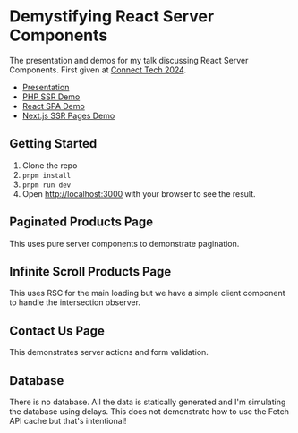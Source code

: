 # Demystifying React Server Components

The presentation and demos for my talk discussing React Server Components. First given at [Connect Tech 2024](https://2024.connect.tech/).

- [Presentation](https://www.canva.com/design/DAGWbKc28Ow/gkHLrNOpB_CR04hhYOna3Q/view?utm_content=DAGWbKc28Ow&utm_campaign=designshare&utm_medium=link2&utm_source=uniquelinks&utlId=h42473eb976)
- [PHP SSR Demo](https://codesandbox.io/p/devbox/php-ssr-demo-z8mxry)
- [React SPA Demo](https://codesandbox.io/p/sandbox/spa-demo-9vmvh2)
- [Next.js SSR Pages Demo](https://codesandbox.io/p/devbox/next-js-pages-example-mtxk5v)

## Getting Started

1. Clone the repo
2. `pnpm install`
3. `pnpm run dev`
4. Open [http://localhost:3000](http://localhost:3000) with your browser to see the result.

## Paginated Products Page

This uses pure server components to demonstrate pagination.

## Infinite Scroll Products Page

This uses RSC for the main loading but we have a simple client component to handle the intersection observer.

## Contact Us Page

This demonstrates server actions and form validation.

## Database

There is no database. All the data is statically generated and I'm simulating the database using delays. This does not demonstrate how to use the Fetch API cache but that's intentional!
